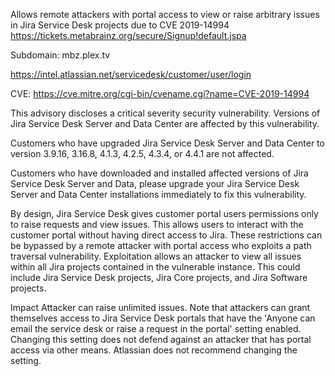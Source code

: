 Allows remote attackers with portal access to view or raise arbitrary issues in Jira Service Desk projects due to CVE 2019-14994 
https://tickets.metabrainz.org/secure/Signup!default.jspa 


Subdomain: mbz.plex.tv  

https://intel.atlassian.net/servicedesk/customer/user/login  

CVE: https://cve.mitre.org/cgi-bin/cvename.cgi?name=CVE-2019-14994

This advisory discloses a critical severity security vulnerability. Versions of
Jira Service Desk Server and Data Center are affected by this vulnerability.

Customers who have upgraded Jira Service Desk Server and Data Center to version
3.9.16, 3.16.8, 4.1.3, 4.2.5, 4.3.4, or 4.4.1 are not affected.

Customers who have downloaded and installed affected versions of Jira Service
Desk Server and Data, please upgrade your Jira Service Desk Server
and Data Center installations immediately to fix this vulnerability.

By design, Jira Service Desk gives customer portal users permissions only to
raise requests and view issues. This allows users to interact with the customer
portal without having direct access to Jira. These restrictions can be bypassed
by a remote attacker with portal access who exploits a path traversal
vulnerability. Exploitation allows an attacker to view all issues
within all Jira
projects contained in the vulnerable instance. This could include Jira Service
Desk projects, Jira Core projects, and Jira Software projects.

Impact
Attacker can raise unlimited issues.
Note that attackers can grant themselves access to Jira Service Desk
portals that have the 'Anyone can email the service desk or raise a request in the portal'
setting enabled. Changing this setting does not defend against an attacker that
has portal access via other means. Atlassian does not recommend changing the setting.
